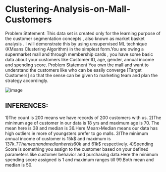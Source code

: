 # Clustering-Analysis-on-Mall-Customers

Problem Statement: This data set is created only for the learning purpose of the customer segmentation concepts , also known as market basket analysis . I will demonstrate this by using unsupervised ML technique (KMeans Clustering Algorithm) in the simplest form.You are owing a supermarket mall and through membership cards , you have some basic data about your customers like Customer ID, age, gender, annual income and spending score. Problem Statement You own the mall and want to understand the customers like who can be easily converge [Target Customers] so that the sense can be given to marketing team and plan the strategy accordingly.

![image](https://previews.123rf.com/images/gmast3r/gmast3r1912/gmast3r191200187/134629725-shoppers-fighting-for-purchases-mix-race-furious-customers-on-seasonal-shopping-sale-fight-concept-s.jpg)


## INFERENCES:
1)The count is 200 means we have records of 200 customers with us.
2)The minimum age of customer in our data is 18 yrs and maximum age is 70.
The mean here is 38 and median is 36.Here Mean>Median means our data has high outliers ie more of youngsters prefer to go malls.
3)The minimum annual income of customer is 15k$ and maximum is 137k$.T
The mean and median here is 60k$ and 61k$ respectively.
4)Spending Score is something you assign to the customer based on your defined parameters like customer behavior and purchasing data.Here the minimum spending score assigned is 1 and maximum ranges till 99.Both mean and median is 50.
